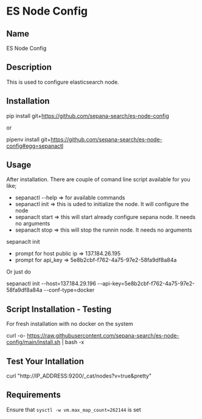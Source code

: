 # ES Node Config

## Name
ES Node Config

## Description
This is used to configure elasticsearch node.

## Installation
pip install git+https://github.com/sepana-search/es-node-config

or

pipenv install git+https://github.com/sepana-search/es-node-config#egg=sepanactl

## Usage
After installation. There are couple of comand line script available for you like; 
- sepanactl --help => for available commands
- sepanactl init => this is uded to initialize the node. It will configure the node
- sepanaclt start => this will start already configure sepana node. It needs no arguments
- sepanaclt stop => this will stop the runnin node. It needs no arguments

sepanaclt init 
- prompt for host public ip => 137.184.26.195
- prompt for api_key => 5e8b2cbf-f762-4a75-97e2-58fa9df8a84a 

Or just do

  sepanactl init --host=137.184.29.196 --api-key=5e8b2cbf-f762-4a75-97e2-58fa9df8a84a --conf-type=docker


## Script Installation - Testing

For fresh installation with no docker on the system

curl -o- https://raw.githubusercontent.com/sepana-search/es-node-config/main/install.sh | bash -x


## Test Your Intallation

curl "http://IP_ADDRESS:9200/_cat/nodes?v=true&pretty"


## Requirements

Ensure that `sysctl -w vm.max_map_count=262144` is set